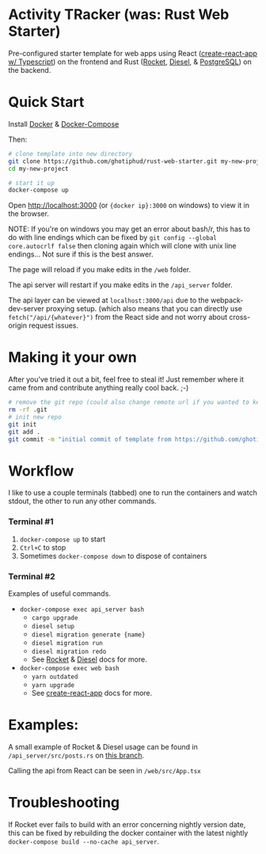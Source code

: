 # Activity TRacker (was: Rust Web Starter)
Pre-configured starter template for web apps using React ([create-react-app w/ Typescript](https://github.com/Microsoft/TypeScript-React-Starter)) on the frontend and Rust ([Rocket](https://rocket.rs), [Diesel](http://diesel.rs), & [PostgreSQL](https://www.postgresql.org/)) on the backend.

# Quick Start

Install [Docker](https://docs.docker.com/engine/installation/) & [Docker-Compose](https://docs.docker.com/compose/install/)

Then:

```bash 
# clone template into new directory
git clone https://github.com/ghotiphud/rust-web-starter.git my-new-project
cd my-new-project

# start it up
docker-compose up
```

Open [http://localhost:3000](http://localhost:3000) (or `{docker ip}:3000` on windows) to view it in the browser.

NOTE: If you're on windows you may get an error about bash/r, this has to do with line endings which can be fixed by `git config --global core.autocrlf false` then cloning again which will clone with unix line endings... Not sure if this is the best answer.

The page will reload if you make edits in the `/web` folder.

The api server will restart if you make edits in the `/api_server` folder.

The api layer can be viewed at `localhost:3000/api` due to the webpack-dev-server proxying setup. (which also means that you can directly use `fetch("/api/{whatever}")` from the React side and not worry about cross-origin request issues.

# Making it your own

After you've tried it out a bit, feel free to steal it! Just remember where it came from and contribute anything really cool back. ;-)

```bash
# remove the git repo (could also change remote url if you wanted to keep the history)
rm -rf .git
# init new repo
git init
git add .
git commit -m "initial commit of template from https://github.com/ghotiphud/rust-web-starter.git"
```

# Workflow

I like to use a couple terminals (tabbed) one to run the containers and watch stdout, the other to run any other commands.

### Terminal #1
1. `docker-compose up` to start
2. `Ctrl+C` to stop
3. Sometimes `docker-compose down` to dispose of containers

### Terminal #2
Examples of useful commands.

* `docker-compose exec api_server bash`
    * `cargo upgrade`
    * `diesel setup`
    * `diesel migration generate {name}`
    * `diesel migration run`
    * `diesel migration redo`
    * See [Rocket](https://rocket.rs) & [Diesel](http://diesel.rs) docs for more.
* `docker-compose exec web bash`
    * `yarn outdated`
    * `yarn upgrade`
    * See [create-react-app](https://github.com/facebookincubator/create-react-app) docs for more.

# Examples:

A small example of Rocket & Diesel usage can be found in `/api_server/src/posts.rs` on [this branch](https://github.com/ghotiphud/rust-web-starter/tree/diesel_blog).

Calling the api from React can be seen in `/web/src/App.tsx`

# Troubleshooting

If Rocket ever fails to build with an error concerning nightly version date, this can be fixed by rebuilding the docker container with the latest nightly `docker-compose build --no-cache api_server`.
